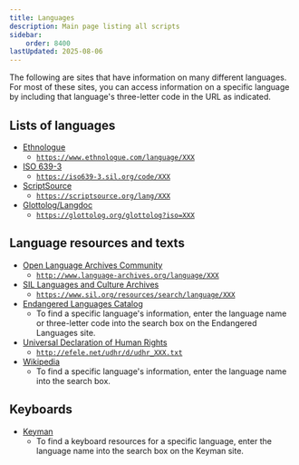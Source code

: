 ```yaml
---
title: Languages
description: Main page listing all scripts
sidebar:
    order: 8400
lastUpdated: 2025-08-06
---
```


The following are sites that have information on many different languages. For most of these sites, you can access information on a specific language by including that language's three-letter code in the URL as indicated.

## Lists of languages

- [Ethnologue][ethnologue]
    - <code>https://www.ethnologue.com/language/XXX</code>
- [ISO 639-3][iso-639-3]
    - <code>https://iso639-3.sil.org/code/XXX</code>
- [ScriptSource][scriptsource]
    - <code>https://scriptsource.org/lang/XXX</code>
- [Glottolog/Langdoc][glottolog]
    - <code>https://glottolog.org/glottolog?iso=XXX</code>

## Language resources and texts

- [Open Language Archives Community][olac]
    - <code>http://www.language-archives.org/language/XXX</code>
- [SIL Languages and Culture Archives][sil-archive]
    - <code>https://www.sil.org/resources/search/language/XXX</code>
- [Endangered Languages Catalog][endangered-lang-cat]
    - To find a specific language's information, enter the language name or three-letter code into the search box on the Endangered Languages site.
- [Universal Declaration of Human Rights][udhr]
    - <code>http://efele.net/udhr/d/udhr_XXX.txt</code>
- [Wikipedia][wikipedia]
    - To find a specific language's information, enter the language name into the search box.
    
## Keyboards

- [Keyman][keyman]
   - To find a keyboard resources for a specific language, enter the language name into the search box on the Keyman site.

[ethnologue]: https://www.ethnologue.com/
[iso-639-3]: https://iso639-3.sil.org/
[scriptSource]: https://scriptsource.org
[glottolog]: https://glottolog.org
[olac]: http://www.language-archives.org/
[sil-archive]: https://www.sil.org/resources/language-culture-archives
[endangered-lang-cat]: https://www.endangeredlanguages.com
[udhr]: http://efele.net/udhr/index.html
[wikipedia]: https://wikipedia.org
[keyman]: https://keyman.com

